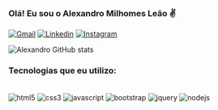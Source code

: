 ### Olá! Eu sou o Alexandro Milhomes Leão ✌️

[![Gmail](https://img.shields.io/badge/Gmail-D14836?style=for-the-badge&logo=gmail&logoColor=white)](https://mail.google.com/mail/u/0/#inbox)
[![Linkedin](https://img.shields.io/badge/LinkedIn-0077B5?style=for-the-badge&logo=linkedin&logoColor=white)](https://www.linkedin.com/in/alexandroleao/)
[![Instagram](https://img.shields.io/badge/Instagram-E4405F?style=for-the-badge&logo=instagram&logoColor=white)](https://www.instagram.com/alexandro_milhomes/)

![Alexandro GitHub stats](https://github-readme-stats.vercel.app/api?username=AlexandroLeao&show_icons=true&theme=onedark)

### Tecnologias que eu utilizo: 
<div style="display: inline_block"><br/>
   <img align="center" alt="html5" src="https://img.shields.io/badge/HTML5-E34F26?style=for-the-badge&logo=html5&logoColor=white" />
   <img align="center" alt="css3" src=https://img.shields.io/badge/CSS3-1572B6?style=for-the-badge&logo=css3&logoColor=white />
   <img align="center" alt="javascript" src=https://img.shields.io/badge/JavaScript-F7DF1E?style=for-the-badge&logo=javascript&logoColor=black />
   <img align="center" alt="bootstrap" src=https://img.shields.io/badge/Bootstrap-563D7C?style=for-the-badge&logo=bootstrap&logoColor=white />
   <img align="center" alt="jquery" src=https://img.shields.io/badge/jQuery-0769AD?style=for-the-badge&logo=jquery&logoColor=white />
   <img align="center" alt="nodejs" src=https://img.shields.io/badge/Node.js-43853D?style=for-the-badge&logo=node.js&logoColor=white />
   
   </div>   
   

